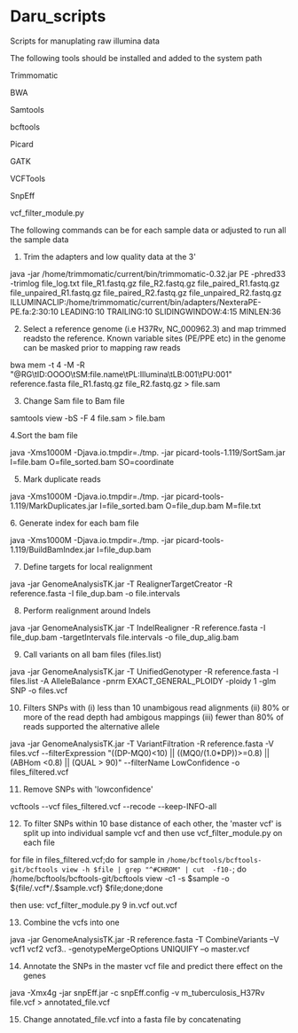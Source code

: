# Daru_scripts
Scripts for manuplating raw illumina data 

The following tools should be installed and added to the system path
  
Trimmomatic
  
BWA
  
Samtools
  
bcftools

Picard
  
GATK
  
VCFTools
  
SnpEff
  
vcf_filter_module.py
  
  
The following commands can be for each sample data or adjusted to run all the sample data

1. Trim the adapters and low quality data at the 3' 

java -jar /home/trimmomatic/current/bin/trimmomatic-0.32.jar PE -phred33 -trimlog file_log.txt file_R1.fastq.gz file_R2.fastq.gz file_paired_R1.fastq.gz file_unpaired_R1.fastq.gz file_paired_R2.fastq.gz file_unpaired_R2.fastq.gz ILLUMINACLIP:/home/trimmomatic/current/bin/adapters/NexteraPE-PE.fa:2:30:10 LEADING:10 TRAILING:10 SLIDINGWINDOW:4:15 MINLEN:36

2. Select a reference genome (i.e H37Rv, NC_000962.3) and map trimmed readsto the reference. Known variable sites (PE/PPE etc) in the genome can be masked prior to mapping raw reads

bwa mem -t 4 -M -R "@RG\tID:OOOO\tSM:file.name\tPL:Illumina\tLB:001\tPU:001" reference.fasta file_R1.fastq.gz file_R2.fastq.gz > file.sam

3. Change Sam file to Bam file 

samtools view -bS -F 4 file.sam > file.bam

4.Sort the bam file

java -Xms1000M -Djava.io.tmpdir=./tmp. -jar picard-tools-1.119/SortSam.jar I=file.bam O=file_sorted.bam SO=coordinate

5. Mark duplicate reads

java -Xms1000M -Djava.io.tmpdir=./tmp. -jar picard-tools-1.119/MarkDuplicates.jar I=file_sorted.bam O=file_dup.bam M=file.txt

6\. Generate index for each bam file
  
  java -Xms1000M -Djava.io.tmpdir=./tmp. -jar picard-tools-1.119/BuildBamIndex.jar I=file_dup.bam

7. Define targets for local realignment

java -jar GenomeAnalysisTK.jar -T RealignerTargetCreator -R reference.fasta -I file_dup.bam -o file.intervals

8. Perform realignment around Indels

java -jar GenomeAnalysisTK.jar -T IndelRealigner -R reference.fasta -I file_dup.bam -targetIntervals file.intervals -o file_dup_alig.bam

9. Call variants on all bam files (files.list) 

java -jar GenomeAnalysisTK.jar -T UnifiedGenotyper -R reference.fasta -I files.list -A AlleleBalance -pnrm EXACT_GENERAL_PLOIDY -ploidy 1 -glm SNP -o files.vcf

10. Filters SNPs with (i) less than 10 unambigous read alignments (ii) 80% or more of the read depth had ambigous mappings (iii) fewer than 80% of reads supported the alternative allele

java -jar GenomeAnalysisTK.jar -T VariantFiltration -R reference.fasta -V files.vcf --filterExpression "((DP-MQ0)<10) || ((MQ0/(1.0*DP))>=0.8) || (ABHom <0.8) || (QUAL > 90)" --filterName LowConfidence -o files_filtered.vcf

11. Remove SNPs with 'lowconfidence'

vcftools --vcf files_filtered.vcf --recode --keep-INFO-all

12. To filter SNPs within 10 base distance of each other, the 'master vcf' is split up into individual sample vcf and then use vcf_filter_module.py on each file

for file in files_filtered.vcf;do for sample in `/home/bcftools/bcftools-git/bcftools view -h $file | grep "^#CHROM" | cut  -f10-`; do /home/bcftools/bcftools-git/bcftools view -c1 -s $sample -o ${file/.vcf*/.$sample.vcf} $file;done;done

then use: vcf_filter_module.py 9 in.vcf out.vcf

13. Combine the vcfs into one

java -jar GenomeAnalysisTK.jar -R reference.fasta -T CombineVariants –V vcf1 vcf2 vcf3.. -genotypeMergeOptions UNIQUIFY –o master.vcf

14. Annotate the SNPs in the master vcf file and predict there effect on the genes

java -Xmx4g -jar snpEff.jar -c snpEff.config -v m_tuberculosis_H37Rv file.vcf > annotated_file.vcf

15. Change annotated_file.vcf into a fasta file by concatenating




